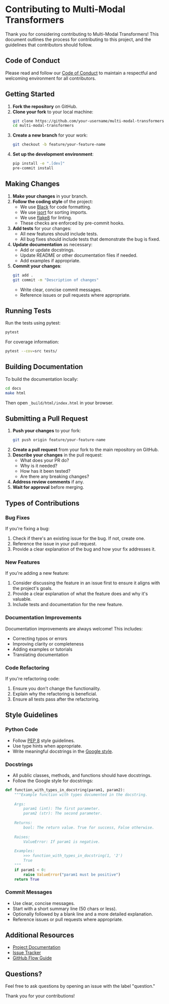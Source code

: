 # Contributing to Multi-Modal Transformers

Thank you for considering contributing to Multi-Modal Transformers! This document outlines the process for contributing to this project, and the guidelines that contributors should follow.

## Code of Conduct

Please read and follow our [Code of Conduct](CODE_OF_CONDUCT.md) to maintain a respectful and welcoming environment for all contributors.

## Getting Started

1. **Fork the repository** on GitHub.
2. **Clone your fork** to your local machine:
   ```bash
   git clone https://github.com/your-username/multi-modal-transformers.git
   cd multi-modal-transformers
   ```
3. **Create a new branch** for your work:
   ```bash
   git checkout -b feature/your-feature-name
   ```
4. **Set up the development environment**:
   ```bash
   pip install -e ".[dev]"
   pre-commit install
   ```

## Making Changes

1. **Make your changes** in your branch.
2. **Follow the coding style** of the project:
   - We use [Black](https://black.readthedocs.io/) for code formatting.
   - We use [isort](https://pycqa.github.io/isort/) for sorting imports.
   - We use [flake8](https://flake8.pycqa.org/) for linting.
   - These checks are enforced by pre-commit hooks.
3. **Add tests** for your changes:
   - All new features should include tests.
   - All bug fixes should include tests that demonstrate the bug is fixed.
4. **Update documentation** as necessary:
   - Add or update docstrings.
   - Update README or other documentation files if needed.
   - Add examples if appropriate.
5. **Commit your changes**:
   ```bash
   git add .
   git commit -m "Description of changes"
   ```
   - Write clear, concise commit messages.
   - Reference issues or pull requests where appropriate.

## Running Tests

Run the tests using pytest:

```bash
pytest
```

For coverage information:

```bash
pytest --cov=src tests/
```

## Building Documentation

To build the documentation locally:

```bash
cd docs
make html
```

Then open `_build/html/index.html` in your browser.

## Submitting a Pull Request

1. **Push your changes** to your fork:
   ```bash
   git push origin feature/your-feature-name
   ```
2. **Create a pull request** from your fork to the main repository on GitHub.
3. **Describe your changes** in the pull request:
   - What does your PR do?
   - Why is it needed?
   - How has it been tested?
   - Are there any breaking changes?
4. **Address review comments** if any.
5. **Wait for approval** before merging.

## Types of Contributions

### Bug Fixes

If you're fixing a bug:
1. Check if there's an existing issue for the bug. If not, create one.
2. Reference the issue in your pull request.
3. Provide a clear explanation of the bug and how your fix addresses it.

### New Features

If you're adding a new feature:
1. Consider discussing the feature in an issue first to ensure it aligns with the project's goals.
2. Provide a clear explanation of what the feature does and why it's valuable.
3. Include tests and documentation for the new feature.

### Documentation Improvements

Documentation improvements are always welcome! This includes:
- Correcting typos or errors
- Improving clarity or completeness
- Adding examples or tutorials
- Translating documentation

### Code Refactoring

If you're refactoring code:
1. Ensure you don't change the functionality.
2. Explain why the refactoring is beneficial.
3. Ensure all tests pass after the refactoring.

## Style Guidelines

### Python Code

- Follow [PEP 8](https://www.python.org/dev/peps/pep-0008/) style guidelines.
- Use type hints when appropriate.
- Write meaningful docstrings in the [Google style](https://github.com/google/styleguide/blob/gh-pages/pyguide.md#38-comments-and-docstrings).

### Docstrings

- All public classes, methods, and functions should have docstrings.
- Follow the Google style for docstrings:

```python
def function_with_types_in_docstring(param1, param2):
    """Example function with types documented in the docstring.
    
    Args:
        param1 (int): The first parameter.
        param2 (str): The second parameter.
    
    Returns:
        bool: The return value. True for success, False otherwise.
    
    Raises:
        ValueError: If param1 is negative.
    
    Examples:
        >>> function_with_types_in_docstring(1, '2')
        True
    """
    if param1 < 0:
        raise ValueError("param1 must be positive")
    return True
```

### Commit Messages

- Use clear, concise messages.
- Start with a short summary line (50 chars or less).
- Optionally followed by a blank line and a more detailed explanation.
- Reference issues or pull requests where appropriate.

## Additional Resources

- [Project Documentation](https://yourusername.github.io/multi-modal-transformers/)
- [Issue Tracker](https://github.com/yourusername/multi-modal-transformers/issues)
- [GitHub Flow Guide](https://guides.github.com/introduction/flow/)

## Questions?

Feel free to ask questions by opening an issue with the label "question."

Thank you for your contributions!
